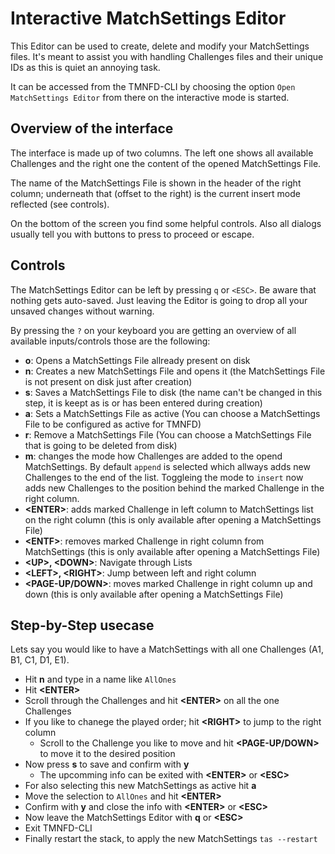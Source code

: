 # Interactive MatchSettings Editor

This Editor can be used to create, delete and modify your MatchSettings files. It's meant to assist  you with handling Challenges files and their unique IDs as this is quiet an annoying task.

It can be accessed from the TMNFD-CLI by choosing the option `Open MatchSettings Editor` from there on the interactive mode is started.

## Overview of the interface

The interface is made up of two columns. The left one shows all available Challenges and the right one the content of the opened MatchSettings File.

The name of the MatchSettings File is shown in the header of the right column; underneath that (offset to the right) is the current insert mode reflected (see controls).

On the bottom of the screen you find some helpful controls. Also all dialogs usually tell you with buttons to press to proceed or escape.

## Controls

The MatchSettings Editor can be left by pressing `q` or `<ESC>`. Be aware that nothing gets auto-saved. Just leaving the Editor is going to drop all your unsaved changes without warning.

By pressing the `?` on your keyboard you are getting an overview of all available inputs/controls those are the following:

  * **o**: Opens a MatchSettings File allready present on disk
  * **n**: Creates a new MatchSettings File and opens it (the MatchSettings File is not present on disk just after creation)
  * **s**: Saves a MatchSettings File to disk (the name can't be changed in this step, it is keept as is or has been entered during creation)
  * **a**: Sets a MatchSettings File as active (You can choose a MatchSettings File to be configured as active for TMNFD)
  * **r**: Remove a MatchSettings File (You can choose a MatchSettings File that is going to be deleted from disk)
  * **m**: changes the mode how Challenges are added to the opend MatchSettings.
By default `append` is selected which allways adds new Challenges to the end of the list.
Toggleing the mode to `insert` now adds new Challenges to the position behind the marked Challenge in the right column.
  * **<ENTER\>**: adds marked Challenge in left column to MatchSettings list on the right column (this is only available after opening a MatchSettings File)
  * **<ENTF\>**: removes marked Challenge in right column from MatchSettings (this is only available after opening a MatchSettings File)
  * **<UP\>, <DOWN\>**: Navigate through Lists
  * **<LEFT\>, <RIGHT\>**: Jump between left and right column
  * **<PAGE-UP/DOWN\>**: moves marked Challenge in right column up and down (this is only available after opening a MatchSettings File)

## Step-by-Step usecase

Lets say you would like to have a MatchSettings with all one Challenges (A1, B1, C1, D1, E1).

  * Hit **n** and type in a name like `AllOnes`
  * Hit **<ENTER\>**
  * Scroll through the Challenges and hit **<ENTER\>** on all the one Challenges
  * If you like to chanege the played order; hit **<RIGHT\>** to jump to the right column
    * Scroll to the Challenge you like to move and hit **<PAGE-UP/DOWN\>** to move it to the desired position
  * Now press **s** to save and confirm with **y**
    * The upcomming info can be exited with **<ENTER\>** or **<ESC\>**
  * For also selecting this new MatchSettings as active hit **a**
  * Move the selection to `AllOnes` and hit **<ENTER\>**
  * Confirm with **y** and close the info with **<ENTER\>** or **<ESC\>**
  * Now leave the MatchSettings Editor with **q** or **<ESC\>**
  * Exit TMNFD-CLI
  * Finally restart the stack, to apply the new MatchSettings `tas --restart`